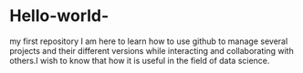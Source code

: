 # Hello-world-
my first repository
I am here to learn how to use github to manage several projects and their different versions while interacting and collaborating with others.I wish to know that how it is useful in the field of data science.
